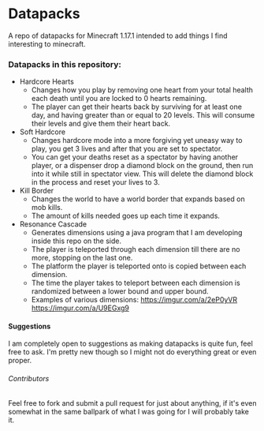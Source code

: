 # Datapacks
 A repo of datapacks for Minecraft 1.17.1 intended to add things I find interesting to minecraft.

### Datapacks in this repository:
- Hardcore Hearts
  - Changes how you play by removing one heart from your total health each death until you are locked to 0 hearts remaining.
  - The player can get their hearts back by surviving for at least one day, and having greater than or equal to 20 levels. This will consume their levels and give them their heart back.
- Soft Hardcore
  - Changes hardcore mode into a more forgiving yet uneasy way to play, you get 3 lives and after that you are set to spectator.
  - You can get your deaths reset as a spectator by having another player, or a dispenser drop a diamond block on the ground, then run into it while still in spectator view. This will delete the diamond block in the process and reset your lives to 3.
- Kill Border
  - Changes the world to have a world border that expands based on mob kills.
  - The amount of kills needed goes up each time it expands.
- Resonance Cascade
  - Generates dimensions using a java program that I am developing inside this repo on the side.
  - The player is teleported through each dimension till there are no more, stopping on the last one.
  - The platform the player is teleported onto is copied between each dimension.
  - The time the player takes to teleport between each dimension is randomized between a lower bound and upper bound.
  - Examples of various dimensions: https://imgur.com/a/2eP0yVR https://imgur.com/a/U9EGxg9
  
#### Suggestions
I am completely open to suggestions as making datapacks is quite fun, feel free to ask. I'm pretty new though so I might not do everything great or even proper.

###### Contributors
Feel free to fork and submit a pull request for just about anything, if it's even somewhat in the same ballpark of what I was going for I will probably take it.
